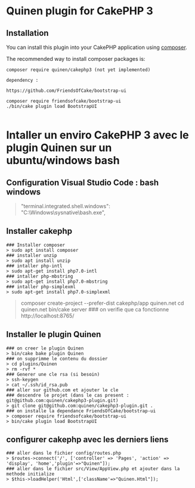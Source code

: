 # Quinen plugin for CakePHP 3

## Installation

You can install this plugin into your CakePHP application using [composer](http://getcomposer.org).

The recommended way to install composer packages is:

```
composer require quinen/cakephp3 (not yet implemented)

dependency :

https://github.com/FriendsOfCake/bootstrap-ui

composer require friendsofcake/bootstrap-ui
./bin/cake plugin load BootstrapUI


```
# Intaller un enviro CakePHP 3 avec le plugin Quinen sur un ubuntu/windows bash
## Configuration Visual Studio Code : bash windows
> "terminal.integrated.shell.windows": "C:\\Windows\\sysnative\\bash.exe",
## Installer cakephp 
	### Installer composer
	> sudo apt install composer
	### installer unzip
	> sudo apt install unzip
	### intaller php-intl
	> sudo apt-get install php7.0-intl
	### intaller php-mbstring
	> sudo apt-get install php7.0-mbstring
	### intaller php-simplexml
	> sudo apt-get install php7.0-simplexml
> composer create-project --prefer-dist cakephp/app quinen.net
> cd quinen.net
> bin/cake server
	### on verifie que ca fonctionne
	http://localhost:8765/
## Installer le plugin Quinen
	### on creer le plugin Quinen
	> bin/cake bake plugin Quinen
	### on supprimme le contenu du dossier
	> cd plugins/Quinen
	> rm -rvf *
	### Generer une cle rsa (si besoin)
	> ssh-keygen
	> cat ~/.ssh/id_rsa.pub
	### aller sur github.com et ajouter le cle
	### descendre le projet (dans le cas present : git@github.com:quinen/cakephp3-plugin.git)
    > git clone git@github.com:quinen/cakephp3-plugin.git .
	### on installe la dependance FriendsOfCake/bootstrap-ui
	> composer require friendsofcake/bootstrap-ui
	> bin/cake plugin load BootstrapUI
## configurer cakephp avec les derniers liens
	### aller dans le fichier config/routes.php
	> $routes->connect('/', ['controller' => 'Pages', 'action' => 'display', 'home','plugin'=>"Quinen"]);
	### aller dans le fichier src/View/AppView.php et ajouter dans la methode initialize
	> $this->loadHelper('Html',['className'=>"Quinen.Html"]);